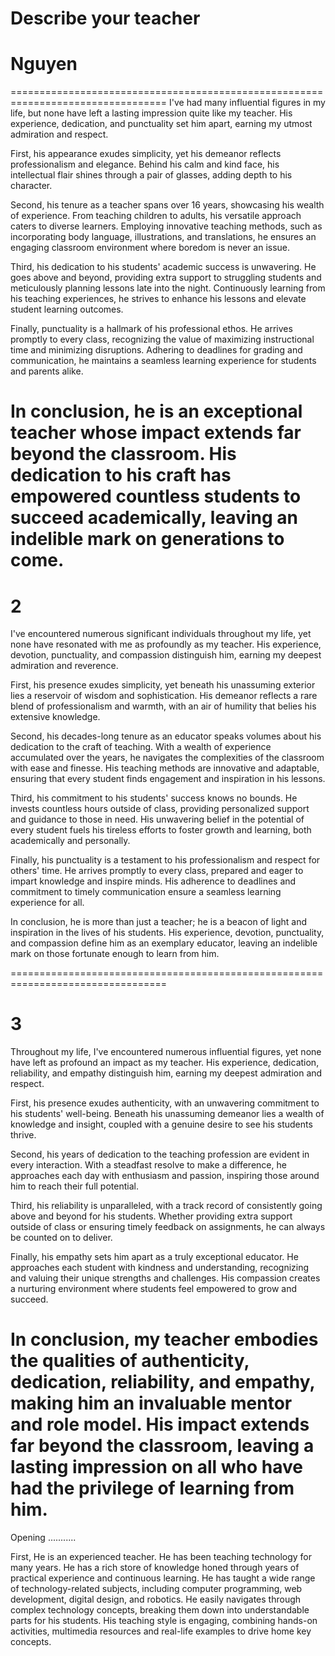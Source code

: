# Describe your teacher

# Nguyen
=================================================================================
I've had many influential figures in my life, but none have left a lasting impression quite like my teacher. His experience, dedication, and punctuality set him apart, earning my utmost admiration and respect.

First, his appearance exudes simplicity, yet his demeanor reflects professionalism and elegance. Behind his calm and kind face, his intellectual flair shines through a pair of glasses, adding depth to his character.

Second, his tenure as a teacher spans over 16 years, showcasing his wealth of experience. From teaching children to adults, his versatile approach caters to diverse learners. Employing innovative teaching methods, such as incorporating body language, illustrations, and translations, he ensures an engaging classroom environment where boredom is never an issue.

Third, his dedication to his students' academic success is unwavering. He goes above and beyond, providing extra support to struggling students and meticulously planning lessons late into the night. Continuously learning from his teaching experiences, he strives to enhance his lessons and elevate student learning outcomes.

Finally, punctuality is a hallmark of his professional ethos. He arrives promptly to every class, recognizing the value of maximizing instructional time and minimizing disruptions. Adhering to deadlines for grading and communication, he maintains a seamless learning experience for students and parents alike.

In conclusion, he is an exceptional teacher whose impact extends far beyond the classroom. His dedication to his craft has empowered countless students to succeed academically, leaving an indelible mark on generations to come.
=================================================================================
# 2

I've encountered numerous significant individuals throughout my life, yet none have resonated with me as profoundly as my teacher. His experience, devotion, punctuality, and compassion distinguish him, earning my deepest admiration and reverence.

First, his presence exudes simplicity, yet beneath his unassuming exterior lies a reservoir of wisdom and sophistication. His demeanor reflects a rare blend of professionalism and warmth, with an air of humility that belies his extensive knowledge.

Second, his decades-long tenure as an educator speaks volumes about his dedication to the craft of teaching. With a wealth of experience accumulated over the years, he navigates the complexities of the classroom with ease and finesse. His teaching methods are innovative and adaptable, ensuring that every student finds engagement and inspiration in his lessons.

Third, his commitment to his students' success knows no bounds. He invests countless hours outside of class, providing personalized support and guidance to those in need. His unwavering belief in the potential of every student fuels his tireless efforts to foster growth and learning, both academically and personally.

Finally, his punctuality is a testament to his professionalism and respect for others' time. He arrives promptly to every class, prepared and eager to impart knowledge and inspire minds. His adherence to deadlines and commitment to timely communication ensure a seamless learning experience for all.

In conclusion, he is more than just a teacher; he is a beacon of light and inspiration in the lives of his students. His experience, devotion, punctuality, and compassion define him as an exemplary educator, leaving an indelible mark on those fortunate enough to learn from him.

=================================================================================
# 3

Throughout my life, I've encountered numerous influential figures, yet none have left as profound an impact as my teacher. His experience, dedication, reliability, and empathy distinguish him, earning my deepest admiration and respect.

First, his presence exudes authenticity, with an unwavering commitment to his students' well-being. Beneath his unassuming demeanor lies a wealth of knowledge and insight, coupled with a genuine desire to see his students thrive.

Second, his years of dedication to the teaching profession are evident in every interaction. With a steadfast resolve to make a difference, he approaches each day with enthusiasm and passion, inspiring those around him to reach their full potential.

Third, his reliability is unparalleled, with a track record of consistently going above and beyond for his students. Whether providing extra support outside of class or ensuring timely feedback on assignments, he can always be counted on to deliver.

Finally, his empathy sets him apart as a truly exceptional educator. He approaches each student with kindness and understanding, recognizing and valuing their unique strengths and challenges. His compassion creates a nurturing environment where students feel empowered to grow and succeed.

In conclusion, my teacher embodies the qualities of authenticity, dedication, reliability, and empathy, making him an invaluable mentor and role model. His impact extends far beyond the classroom, leaving a lasting impression on all who have had the privilege of learning from him.
==================================================================
Opening ...........

First, He is an experienced teacher. He has been teaching technology for many years. He has a rich store of knowledge honed through years of practical experience and continuous learning. He has taught a wide range of technology-related subjects, including computer programming, web development, digital design, and robotics.
He easily navigates through complex technology concepts, breaking them down into understandable parts for his students. His teaching style is engaging, combining hands-on activities, multimedia resources and real-life examples to drive home key concepts.

